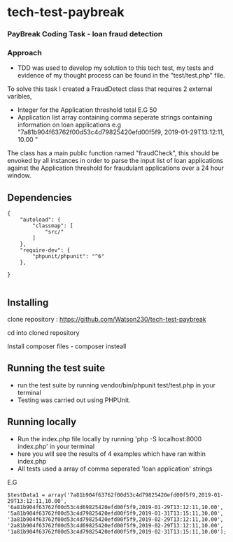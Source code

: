 # tech-test-paybreak

### PayBreak Coding Task - loan fraud detection

### Approach

- TDD was used to develop my solution to this tech test, my tests and evidence of my thought process can be found in the "test/test.php" file.

To solve this task I created a FraudDetect class that requires 2 external varibles, 
- Integer for the Application threshold total E.G 50
- Application list array containing comma seperate strings containing information on loan applications e.g "7a81b904f63762f00d53c4d79825420efd00f5f9, 2019-01-29T13:12:11, 10.00 "

The class has a main public function named "fraudCheck", this should be envoked by all instances in order to parse the input list of loan applications against the Application threshold for fraudulant applications over a 24 hour window.

## Dependencies

```
{
    "autoload": {
        "classmap": [
            "src/"
        ]
    },
    "require-dev": {
        "phpunit/phpunit": "^6"
    },

}


```

## Installing

clone repository : https://github.com/Watson230/tech-test-paybreak

cd into cloned repository 

Install composer files -  composer insteall

## Running the test suite

- run the test suite by running vendor/bin/phpunit test/test.php in your terminal
- Testing was carried out using PHPUnit.

## Running locally 

- Run the index.php file locally by running 'php -S localhost:8000 index.php' in your terminal
- here you will see the results of 4 examples which have ran within index.php
- All tests used a array of comma seperated 'loan application' strings

E.G 

```
$testData1 = array('7a81b904f63762f00d53c4d79825420efd00f5f9,2019-01-29T13:12:11,10.00',
'6a81b904f63762f00d53c4d69825420efd00f5f9,2019-01-29T13:12:11,10.00',
'5a81b904f63762f00d53c4d79825420efd00f5f9,2019-01-31T13:15:11,30.00',
'3a81b904f63762f00d53c4d79825420efd00f5f9,2019-02-29T13:12:11,10.00',
'2a81b904f63762f00d53c4d69825420efd00f5f9,2019-02-29T13:12:11,10.00',
'1a81b904f63762f00d53c4d79825420efd00f5f9,2019-02-31T13:15:11,10.00');

```
